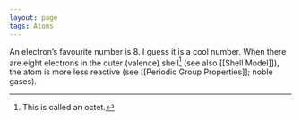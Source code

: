 ```yaml
---
layout: page
tags: Atoms 
---
```


An electron’s favourite number is 8. I guess it is a cool number. When there are eight electrons in the outer (valence) shell[^1] (see also [[Shell Model]]), the atom is more less reactive (see [[Periodic Group Properties]]; noble gases).

[^1]: This is called an octet.